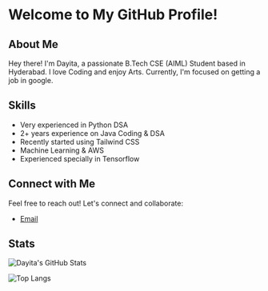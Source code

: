 # Welcome to My GitHub Profile!

## About Me

Hey there! I'm Dayita, a passionate B.Tech CSE (AIML) Student based in Hyderabad. I love Coding and enjoy Arts. Currently, I'm focused on getting a job in google.

## Skills

- Very experienced in Python DSA
- 2+ years experience on Java Coding & DSA
- Recently started using Tailwind CSS
- Machine Learning & AWS
- Experienced specially in Tensorflow

## Connect with Me

Feel free to reach out! Let's connect and collaborate:

- [Email](dayita.halder29@gmail.com)

## Stats

![Dayita's GitHub Stats](https://github-readme-stats.vercel.app/api?username=YourGitHubUsername&show_icons=true&theme=radical)

![Top Langs](https://github-readme-stats.vercel.app/api/top-langs/?username=YourGitHubUsername&layout=compact&theme=radical)
